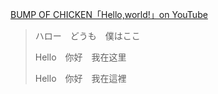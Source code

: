 [BUMP OF CHICKEN「Hello,world!」on YouTube](https://youtu.be/rOU4YiuaxAM)

> ハロー　どうも　僕はここ
>
> Hello　你好　我在这里
>
> Hello　你好　我在這裡
